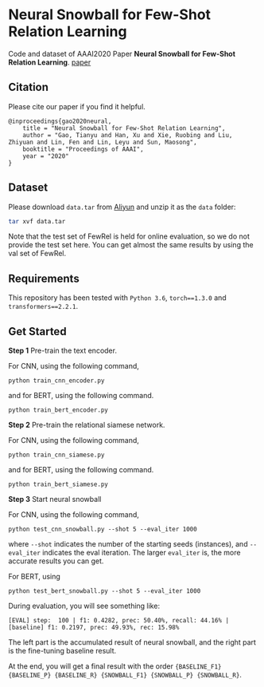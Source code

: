 # Neural Snowball for Few-Shot Relation Learning

Code and dataset of AAAI2020 Paper **Neural Snowball for Few-Shot Relation Learning**. [paper](https://arxiv.org/pdf/1908.11007.pdf)

## Citation

Please cite our paper if you find it helpful.

```
@inproceedings{gao2020neural,
    title = "Neural Snowball for Few-Shot Relation Learning",
    author = "Gao, Tianyu and Han, Xu and Xie, Ruobing and Liu, Zhiyuan and Lin, Fen and Lin, Leyu and Sun, Maosong",
    booktitle = "Proceedings of AAAI",
    year = "2020"
}
```

## Dataset

Please download `data.tar` from [Aliyun](https://thunlp.oss-cn-qingdao.aliyuncs.com/gaotianyu/neural_snowball/data.tar) and unzip it as the `data` folder:

```bash
tar xvf data.tar
```

Note that the test set of FewRel is held for online evaluation, so we do not provide the test set here. You can get almost the same results by using the val set of FewRel.

## Requirements

This repository has been tested with `Python 3.6`, `torch==1.3.0` and `transformers==2.2.1`.

## Get Started

**Step 1** Pre-train the text encoder.

For CNN, using the following command,
```
python train_cnn_encoder.py
```

and for BERT, using the following command.
```
python train_bert_encoder.py
```

**Step 2** Pre-train the relational siamese network.

For CNN, using the following command,
```
python train_cnn_siamese.py
```

and for BERT, using the following command.
```
python train_bert_siamese.py
```

**Step 3** Start neural snowball

For CNN, using the following command,
```
python test_cnn_snowball.py --shot 5 --eval_iter 1000
```

where `--shot` indicates the number of the starting seeds (instances), and `--eval_iter` indicates the eval iteration. The larger `eval_iter` is, the more accurate results you can get.

For BERT, using
```
python test_bert_snowball.py --shot 5 --eval_iter 1000
```

During evaluation, you will see something like:

```
[EVAL] step:  100 | f1: 0.4282, prec: 50.40%, recall: 44.16% | [baseline] f1: 0.2197, prec: 49.93%, rec: 15.98%
```

The left part is the accumulated result of neural snowball, and the right part is the fine-tuning baseline result.

At the end, you will get a final result with the order `{BASELINE_F1} {BASELINE_P} {BASELINE_R} {SNOWBALL_F1} {SNOWBALL_P} {SNOWBALL_R}`.

